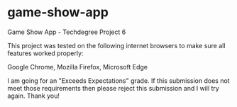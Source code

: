 # game-show-app
Game Show App - Techdegree Project 6

This project was tested on the following internet browsers to make sure all features worked properly:

Google Chrome, Mozilla Firefox, Microsoft Edge

I am going for an "Exceeds Expectations" grade. If this submission does not meet those requirements then please reject this submission and I will try again. Thank you!